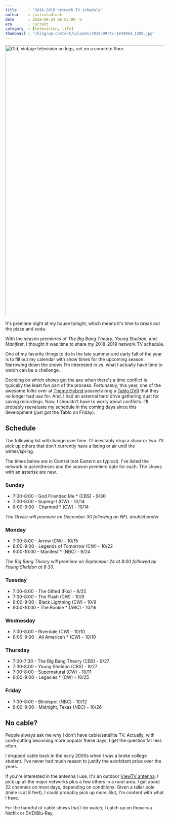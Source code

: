 ```yaml
---
title     : "2018-2019 network TV schedule"
author    : justintadlock
date      : 2018-09-24 08:03:00 -5
era       : current
category  : [television, life]
thumbnail : "/blog/wp-content/uploads/2018/09/tv-1844964_1280.jpg"
---
```


<img src="http://justintadlock.com/blog/wp-content/uploads/2018/09/tv-1844964_1280.jpg" alt="Old, vintage television on legs, set on a concrete floor." width="1280" height="854" class="alignwide size-full wp-image-7421" />

It's premiere night at my house tonight, which means it's time to break out the pizza and soda.

With the season premieres of _The Big Bang Theory_, _Young Sheldon_, and _Manifest_, I thought it was time to share my 2018-2019 network TV schedule.

One of my favorite things to do in the late summer and early fall of the year is to fill out my calendar with show times for the upcoming season.  Narrowing down the shows I'm interested in vs. what I actually have time to watch can be a challenge.

Deciding on which shows get the axe when there's a time conflict is typically the least fun part of the process.  Fortunately, this year, one of the awesome folks over at [Theme Hybrid](https://themehybrid.com) passed along a [Tablo DVR](https://www.amazon.com/Tablo-4-Tuner-Digital-Recorder-Streaming/dp/B00MWLZR0I?tag=justtadl-20) that they no longer had use for.  And, I had an external hard drive gathering dust for saving recordings.  Now, I shouldn't have to worry about conflicts.  I'll probably reevaluate my schedule in the coming days since this development (just got the Tablo on Friday).

## Schedule

The following list will change over time.  I'll inevitably drop a show or two.  I'll pick up others that don't currently have a listing or air until the winter/spring.

The times below are in Central (not Eastern as typical).  I've listed the network in parentheses and the season premiere date for each.  The shows with an asterisk are new.

### Sunday

* 7:00-8:00 - God Friended Me * (CBS) - 9/30
* 7:00-8:00 - Supergirl (CW)          - 10/14
* 8:00-9:00 - Charmed * (CW)          - 10/14

_The Orville will premiere on December 30 following an NFL doubleheader._

### Monday

* 7:00-8:00  - Arrow (CW)               - 10/15
* 8:00-9:00  - Legends of Tomorrow (CW) - 10/22
* 9:00-10:00 - Manifest * (NBC)         -  9/24

_The Big Bang Theory will premiere on September 24 at 8:00 followed by Young Sheldon at 8:30._

### Tuesday

* 7:00-8:00  - The Gifted (Fox)     -  9/25
* 7:00-8:00  - The Flash (CW)       - 10/9
* 8:00-9:00  - Black Lightning (CW) - 10/9
* 9:00-10:00 - The Rookie * (ABC)   - 10/16

### Wednesday

* 7:00-8:00 - Riverdale (CW)      - 10/10
* 8:00-9:00 - All American * (CW) - 10/10

### Thursday

* 7:00-7:30 - The Big Bang Theory (CBS) -  9/27
* 7:30-8:00 - Young Sheldon (CBS)       -  9/27
* 7:00-8:00 - Supernatural (CW)         - 10/11
* 8:00-9:00 - Legacies * (CW)           - 10/25

### Friday

* 7:00-8:00 - Blindspot (NBC)       - 10/12
* 8:00-9:00 - Midnight, Texas (NBC) - 10/26

## No cable?

People always ask me why I don't have cable/satellite TV.  Actually, with cord-cutting becoming more popular these days, I get the question far less often.

I dropped cable back in the early 2000s when I was a broke college student.  I've never had much reason to justify the exorbitant price over the years.

If you're interested in the antenna I use, it's an outdoor [ViewTV antenna](https://www.amazon.com/gp/product/B06XGPXFWY?tag=justtadl-20).  I pick up all the major networks plus a few others in a rural area.  I get about 22 channels on most days, depending on conditions.  Given a taller pole (mine is at 8 feet), I could probably pick up more.  But, I'm content with what I have.

For the handful of cable shows that I do watch, I catch up on those via Netflix or DVD/Blu-Ray.
